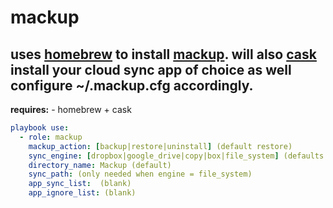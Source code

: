 mackup
=====
uses [homebrew](https://github.com/homebrew/homebrew) to install [mackup](https://github.com/lra/mackup).  will also [cask](https://caskroom.io) install your cloud sync app of choice as well configure ~/.mackup.cfg accordingly.
-----
**requires:**
\- homebrew + cask

```yaml
playbook use:
  - role: mackup
    mackup_action: [backup|restore|uninstall] (default restore)
    sync_engine: [dropbox|google_drive|copy|box|file_system] (defaults to Dropbox)
    directory_name: Mackup (default)
    sync_path: (only needed when engine = file_system)
    app_sync_list:  (blank)
    app_ignore_list: (blank)
```

<!--
dropbox = dropbox
google_drive = google-drive
copy = copy
box = box-sync
-->
